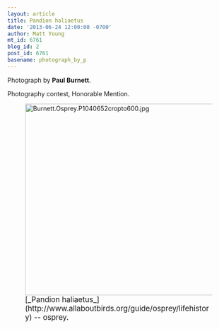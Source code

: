 ```yaml
---
layout: article
title: Pandion haliaetus
date: '2013-06-24 12:00:00 -0700'
author: Matt Young
mt_id: 6761
blog_id: 2
post_id: 6761
basename: photograph_by_p
---
```

Photograph by **Paul Burnett**.

Photography contest, Honorable Mention.

<figure>
<img src="/PT/uploads/2013/Burnett.Osprey.P1040652cropto600.jpg" alt="Burnett.Osprey.P1040652cropto600.jpg" width="607" height="433" />
<figcaption markdown="span">
<big>[_Pandion haliaetus_](http://www.allaboutbirds.org/guide/osprey/lifehistory) -- osprey.</big>

</figcaption>
</figure>
